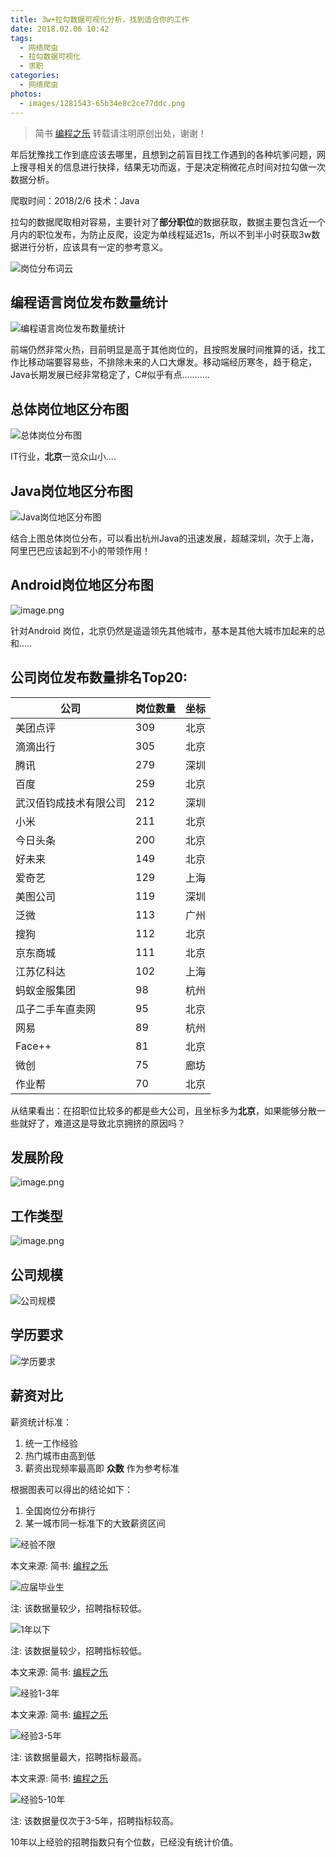 ```yaml
---
title: 3w+拉勾数据可视化分析，找到适合你的工作
date: 2018.02.06 10:42
tags: 
  - 网络爬虫
  - 拉勾数据可视化
  - 求职
categories:
  - 网络爬虫
photos:
  - images/1281543-65b34e8c2ce77ddc.png
---
```


>简书 [编程之乐](http://suo.im/1sFQe3)
转载请注明原创出处，谢谢！

年后犹豫找工作到底应该去哪里，且想到之前盲目找工作遇到的各种坑爹问题，网上搜寻相关的信息进行抉择，结果无功而返，于是决定稍微花点时间对拉勾做一次数据分析。

爬取时间：2018/2/6
技术：Java

拉勾的数据爬取相对容易，主要针对了**部分职位**的数据获取，数据主要包含近一个月内的职位发布，为防止反爬，设定为单线程延迟1s，所以不到半小时获取3w数据进行分析，应该具有一定的参考意义。

![岗位分布词云](http://upload-images.jianshu.io/upload_images/1281543-c90825fab92188d5.png?imageMogr2/auto-orient/strip%7CimageView2/2/w/1240)

## 编程语言岗位发布数量统计

![编程语言岗位发布数量统计](http://upload-images.jianshu.io/upload_images/1281543-dc9959dc79a17c7b.png?imageMogr2/auto-orient/strip%7CimageView2/2/w/1240)

前端仍然非常火热，目前明显是高于其他岗位的，且按照发展时间推算的话，找工作比移动端要容易些，不排除未来的人口大爆发。移动端经历寒冬，趋于稳定，Java长期发展已经非常稳定了，C#似乎有点...........

## 总体岗位地区分布图
![总体岗位分布图](http://upload-images.jianshu.io/upload_images/1281543-65b34e8c2ce77ddc.png?imageMogr2/auto-orient/strip%7CimageView2/2/w/1240)

IT行业，**北京**一览众山小....

## Java岗位地区分布图
![Java岗位地区分布图](http://upload-images.jianshu.io/upload_images/1281543-6cef55c86c7294ab.png?imageMogr2/auto-orient/strip%7CimageView2/2/w/1240)

结合上图总体岗位分布，可以看出杭州Java的迅速发展，超越深圳，次于上海，阿里巴巴应该起到不小的带领作用！

## Android岗位地区分布图
![image.png](http://upload-images.jianshu.io/upload_images/1281543-b4cf83558ef5ecd0.png?imageMogr2/auto-orient/strip%7CimageView2/2/w/1240)

针对Android 岗位，北京仍然是遥遥领先其他城市，基本是其他大城市加起来的总和.....

## 公司岗位发布数量排名Top20:

| 公司            | 岗位数量   | 坐标 |
|------------------------|-----|------|
| 美团点评               | 309 | 北京 |
| 滴滴出行               | 305 | 北京 |
| 腾讯                   | 279 | 深圳 |
| 百度                   | 259 | 北京 |
| 武汉佰钧成技术有限公司 | 212 | 深圳 |
| 小米                   | 211 | 北京 |
| 今日头条               | 200 | 北京 |
| 好未来                 | 149 | 北京 |
| 爱奇艺                 | 129 | 上海 |
| 美图公司               | 119 | 深圳 |
| 泛微                   | 113 | 广州 |
| 搜狗                   | 112 | 北京 |
| 京东商城               | 111 | 北京 |
| 江苏亿科达             | 102 | 上海 |
| 蚂蚁金服集团           |  98 | 杭州 |
| 瓜子二手车直卖网       |  95 | 北京 |
| 网易                   |  89 | 杭州 |
| Face++                 |  81 | 北京 |
| 微创                   |  75 | 廊坊 |
| 作业帮                 |  70 | 北京 |


从结果看出：在招职位比较多的都是些大公司，且坐标多为**北京**，如果能够分散一些就好了，难道这是导致北京拥挤的原因吗？

## 发展阶段
![image.png](http://upload-images.jianshu.io/upload_images/1281543-0066ca72a7ffbbae.png?imageMogr2/auto-orient/strip%7CimageView2/2/w/1240)

## 工作类型
![image.png](http://upload-images.jianshu.io/upload_images/1281543-eb941ee753ff3f7e.png?imageMogr2/auto-orient/strip%7CimageView2/2/w/1240)

## 公司规模
![公司规模](http://upload-images.jianshu.io/upload_images/1281543-a313ae23a44a2223.png?imageMogr2/auto-orient/strip%7CimageView2/2/w/1240)

## 学历要求

![学历要求](http://upload-images.jianshu.io/upload_images/1281543-3757ddefbecf2112.png?imageMogr2/auto-orient/strip%7CimageView2/2/w/1240)

## 薪资对比

薪资统计标准：
1. 统一工作经验
2. 热门城市由高到低
3. 薪资出现频率最高即 **众数** 作为参考标准

根据图表可以得出的结论如下：
1. 全国岗位分布排行
2. 某一城市同一标准下的大致薪资区间

![经验不限](http://upload-images.jianshu.io/upload_images/1281543-ea728d6bdfc1da03.png?imageMogr2/auto-orient/strip%7CimageView2/2/w/1240)

本文来源: 简书: [编程之乐](http://suo.im/1sFQe3)

![应届毕业生](http://upload-images.jianshu.io/upload_images/1281543-afa74baca27a8065.png?imageMogr2/auto-orient/strip%7CimageView2/2/w/1240)

注: 该数据量较少，招聘指标较低。

![1年以下](http://upload-images.jianshu.io/upload_images/1281543-d2e1d0925704ab03.png?imageMogr2/auto-orient/strip%7CimageView2/2/w/1240)

注: 该数据量较少，招聘指标较低。

本文来源: 简书: [编程之乐](http://suo.im/1sFQe3)

![经验1-3年](http://upload-images.jianshu.io/upload_images/1281543-3ac3ae9ad13dbac7.png?imageMogr2/auto-orient/strip%7CimageView2/2/w/1240)

本文来源: 简书: [编程之乐](http://suo.im/1sFQe3)

![经验3-5年 ](http://upload-images.jianshu.io/upload_images/1281543-cb699f6e88929559.png?imageMogr2/auto-orient/strip%7CimageView2/2/w/1240)

注: 该数据量最大，招聘指标最高。

本文来源: 简书: [编程之乐](http://suo.im/1sFQe3)

![经验5-10年](http://upload-images.jianshu.io/upload_images/1281543-6d4f89f81d0c9543.png?imageMogr2/auto-orient/strip%7CimageView2/2/w/1240)

注: 该数据量仅次于3-5年，招聘指标较高。

10年以上经验的招聘指数只有个位数，已经没有统计价值。

